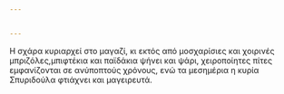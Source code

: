 ```yaml
---


---
```


Η σχάρα κυριαρχεί στο μαγαζί, κι εκτός από μοσχαρίσιες και χοιρινές μπριζόλες,μπιφτέκια και παϊδάκια ψήνει και ψάρι, χειροποίητες πίτες εμφανίζονται σε ανύποπτούς χρόνους, ενώ τα μεσημέρια η κυρία Σπυριδούλα φτιάχνει και μαγειρευτά.

